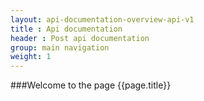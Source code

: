 ```yaml
---
layout: api-documentation-overview-api-v1
title : Api documentation
header : Post api documentation
group: main navigation
weight: 1
---
```



###Welcome to the page {{page.title}}

